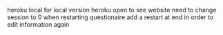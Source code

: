 heroku local for local version
heroku open to see website
need to change session to 0 when restarting questionaire
add a restart at end in order to edit information again
